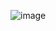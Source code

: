 ![image](https://github.com/wisamahmad07/Ecommerce-using-HTML--CSS-AND-JS/assets/145926851/c71af2c2-f233-4330-b372-5254a0182b3e)
